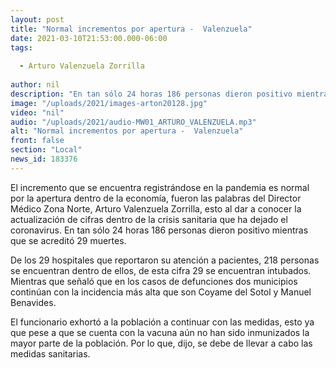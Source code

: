 ```yaml
---
layout: post
title: "Normal incrementos por apertura -  Valenzuela"
date: 2021-03-10T21:53:00.000-06:00
tags:
  
  - Arturo Valenzuela Zorrilla
  
author: nil
description: "En tan sólo 24 horas 186 personas dieron positivo mientras que se acreditó 29 muertes."
image: "/uploads/2021/images-arton20128.jpg"
video: "nil"
audio: "/uploads/2021/audio-MW01_ARTURO_VALENZUELA.mp3"
alt: "Normal incrementos por apertura -  Valenzuela"
front: false
section: "Local"
news_id: 183376
---
```


El incremento que se encuentra registrándose en la pandemia es normal por la apertura dentro de la economía, fueron las palabras del Director Médico Zona Norte, Arturo Valenzuela Zorrilla, esto al dar a conocer la actualización de cifras dentro de la crisis sanitaria que ha dejado el coronavirus. En tan sólo 24 horas 186 personas dieron positivo mientras que se acreditó 29 muertes.

De los 29 hospitales que reportaron su atención a pacientes, 218 personas se encuentran dentro de ellos, de esta cifra 29 se encuentran intubados. Mientras que señaló que en los casos de defunciones dos municipios continúan con la incidencia más alta que son Coyame del Sotol y Manuel Benavides.

El funcionario exhortó a la población a continuar con las medidas, esto ya que pese a que se cuenta con la vacuna aún no han sido inmunizados la mayor parte de la población. Por lo que, dijo, se debe de llevar a cabo las medidas sanitarias.
